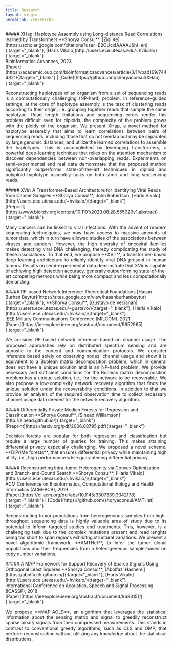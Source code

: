 ```yaml
---
title: Research
layout: single
permalink: /research/
---
```

<div markdown="1" onmouseover="document.getElementById('xhap').style.display='block';" onmouseout="document.getElementById('xhap').style.display='none';">
##### XHap: Haplotype Assembly using Long-distance Read Correlations learned by Transformers
**Shorya Consul**, [Ziqi Ke](https://scholar.google.com/citations?user=E2OUcxIAAAAJ&hl=en){:target="_blank"}, [Haris Vikalo](http://users.ece.utexas.edu/~hvikalo/){:target="_blank"}<br>
Bioinformatics Advances, 2023<br>
[Paper](https://academic.oup.com/bioinformaticsadvances/article/3/1/vbad169/7444321){:target="_blank"} | [Code](https://github.com/shoryaconsul/XHap){:target="_blank"}
<!-- -->
<p markdown="1" style='text-align: justify;' id="xhap" style="display:none;">
Reconstructing haplotypes of an organism from a set of sequencing reads is a computationally challenging (NP-hard) problem. In reference-guided settings, at the core of haplotype assembly is the task of clustering reads according to their origin, i.e. grouping together reads that sample the same haplotype. Read length limitations and sequencing errors render this problem difficult even for diploids; the complexity of the problem grows with the ploidy of the organism. We present XHap, a novel method for haplotype assembly that aims to learn correlations between pairs of sequencing reads, including those that do not overlap but may be separated by large genomic distances, and utilize the learned correlations to assemble the haplotypes. This is accomplished by leveraging transformers, a powerful deep-learning technique that relies on the attention mechanism to discover dependencies between non-overlapping reads. Experiments on semi-experimental and real data demonstrate that the proposed method significantly outperforms state-of-the-art techniques in diploid and polyploid haplotype assembly tasks on both short and long sequencing reads.
</p>
</div>  
<!-- --> 
<div markdown="1" onmouseover="document.getElementById('xvir').style.display='block';" onmouseout="document.getElementById('xvir').style.display='none';">
##### XVir: A Transformer-Based Architecture for Identifying Viral Reads from Cancer Samples
**Shorya Consul**, John Robertson, [Haris Vikalo](http://users.ece.utexas.edu/~hvikalo/){:target="_blank"}<br>
[Preprint](https://www.biorxiv.org/content/10.1101/2023.08.28.555020v1.abstract){:target="_blank"}
<!-- -->
<p markdown="1" style='text-align: justify;' id="xvir" style="display:none;">
Many cancers can be linked to viral infections. With the advent of modern sequencing technolgoies, we now have access to massive amounts of tumor data, which in turn have allowed studies of the associations between viruses and cancers. However, the high diversity of oncoviral families makes detecting viral DNA challenging, thereby complicating the study of these associations. To that end, we propose **XVir**, a transformer-based deep learning architecture to reliably identify viral DNA present in human tumors. Results on semi-experimental data demonstrate that XVir is capable of achieving high detection accuracy, generally outperforming state-of-the-art competing methods while being more compact and less computationally demanding.
</p>
</div>  
<!-- --> 
<div markdown="1" onmouseover="document.getElementById('rf-inf').style.display='block';" onmouseout="document.getElementById('rf-inf').style.display='none';">
##### RF-based Network Inference: Theoretical Foundations
[Hasan Burhan Beytur](https://sites.google.com/view/hasanburhanbeytur){:target="_blank"}, **Shorya Consul**, [Gustavo de Vecianan](https://users.ece.utexas.edu/~gustavo/){:target="_blank"}, [Haris Vikalo](http://users.ece.utexas.edu/~hvikalo/){:target="_blank"}<br>
IEEE Military Communications Conference (MILCOM), 2021 <br>
[Paper](https://ieeexplore.ieee.org/abstract/document/9652965){:target="_blank"}
<!-- -->
<p markdown="1" style='text-align: justify;' id="rf-inf" style="display:none;">
We consider RF-based network inference based on channel usage. The proposed approaches rely on distributed spectrum sensing and are agnostic to the content and communication protocols. We consider inference based solely on observing nodes' channel usage and show it is equivalent to a Boolean matrix decomposition problem, which in general does not have a unique solution and is an NP-hard problem. We provide necessary and sufficient conditions for the Boolean matrix decomposition problem has a unique solution, i.e., for the network to be recoverable. We also propose a low-complexity network recovery algorithm that finds the unique solution under the recoverability conditions. In addition to that we provide an analysis of the required observation time to collect necessary channel usage data needed for the network recovery algorithm.
</p>
</div>  
<!-- --> 
<div markdown="1" onmouseover="document.getElementById('dpmf').style.display='block';" onmouseout="document.getElementById('dpmf').style.display='none';">
##### Differentially Private Median Forests for Regression and Classification
**Shorya Consul**, [Sinead Williamson](http://sinead.github.io/){:target="_blank"}<br>
[Preprint](https://arxiv.org/pdf/2006.08795.pdf){:target="_blank"}
<!-- -->
<p markdown="1" style='text-align: justify;' id="dpmf" style="display:none;">
Decision forests are popular for both regression and classification but require a large number of queries for training. This makes attaining differential privacy especially challenging. We proposed a novel scheme, **DiPriMe forests**, that ensures differential privacy while maintaining high utility, i.e., high performance while guaranteeing differential privacy.</p>
</div>  
<!-- -->  
<div markdown="1" onmouseover="document.getElementById('ith-bb').style.display='block';" onmouseout="document.getElementById('ith-bb').style.display='none';">
##### Reconstructing Intra-tumor Heterogenity via Convex Optimization and Branch-and-Bound Search
**Shorya Consul**, [Haris Vikalo](http://users.ece.utexas.edu/~hvikalo/){:target="_blank"}<br>
ACM Conference on Bioinformatics, Computational Biology and Health Informatics (ACM-BCB), 2019<br>
[Paper](https://dl.acm.org/doi/abs/10.1145/3307339.3342178){:target="_blank"} | [Code](https://github.com/shoryaconsul/AMTHet){:target="_blank"}
<!-- -->
<p markdown="1" style='text-align: justify;' id="ith-bb" style="display:none;">
Reconstructing tumor populations from heterogeneous samples from high-throughput sequencing data is highly valuable area of study due to its potential to inform targeted studies and treatments. This, however, is a challenging task due to the complex mutations present and read lenghts being too short to span regions exhibitng structural variations. We present a novel algorithmic framework, **AMTHet**, to infer the tumor clonal populations and their frequencies from a heterogeneous sample based on copy number variations.</p>
</div>
<!-- -->
<div markdown="1" onmouseover="document.getElementById('map-aols').style.display='block';" onmouseout="document.getElementById('map-aols').style.display='none';">
##### A MAP Framework for Support Recovery of Sparse Signals Using Orthogonal Least Squares
**Shorya Consul**, [Abolfazl Hashemi](https://abolfazlh.github.io/){:target="_blank"}, [Haris Vikalo](http://users.ece.utexas.edu/~hvikalo/){:target="_blank"}<br>
International Conference on Acoustics, Speech and Signal Processing (ICASSP), 2018<br>
[Paper](https://ieeexplore.ieee.org/abstract/document/8683151/){:target="_blank"}
<!-- -->
<p markdown="1" style='text-align: justify;' id="map-aols" style="display:none;">
We propose **MAP-AOLS**, an algorithm that leverages the statistical information about the sensing matrix and signal to greedily reconstruct sparse binary signals from their compressed measurements. This stands in contrast to conventional greedy algorithms, such as OLS and OMP, that perform reconstruction without utilizing any knowledge about the statistical distributions.</p>
</div>
